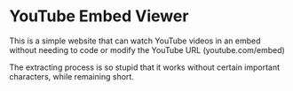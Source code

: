 # YouTube Embed Viewer

This is a simple website that can watch YouTube videos in an embed without needing to code or modify the YouTube URL (youtube.com/embed)

The extracting process is so stupid that it works without certain important characters, while remaining short.
